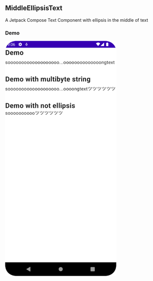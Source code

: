 ## MiddleEllipsisText

A Jetpack Compose Text Component with ellipsis in the middle of text


### Demo

<img src="./screenshot/demo.png" width=360 />
